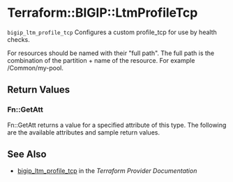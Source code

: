 # Terraform::BIGIP::LtmProfileTcp

`bigip_ltm_profile_tcp` Configures a custom profile_tcp for use by health checks.

For resources should be named with their "full path". The full path is the combination of the partition + name of the resource. For example /Common/my-pool.

## Return Values

### Fn::GetAtt

Fn::GetAtt returns a value for a specified attribute of this type. The following are the available attributes and sample return values.

## See Also

* [bigip_ltm_profile_tcp](https://www.terraform.io/docs/providers/bigip/r/ltm_profile_tcp.html) in the _Terraform Provider Documentation_
